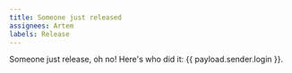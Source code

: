 ```yaml
---
title: Someone just released
assignees: Artem
labels: Release
---
```

Someone just release, oh no! Here's who did it: {{ payload.sender.login }}.